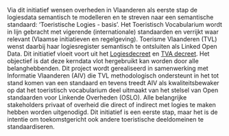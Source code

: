 Via dit initiatief wensen overheden in Vlaanderen als eerste stap de logiesdata semantisch te modelleren en te 
streven naar een semantische standaard: ‘Toeristische Logies - basis’. 
Het Toeristisch Vocabularium wordt in lijn gebracht met vigerende (internationale) standaarden en verrijkt waar relevant 
(Vlaamse initiatieven en regelgeving).
Toerisme Vlaanderen (TVL) wenst daarbij haar logiesregister semantisch te ontsluiten als Linked Open Data. 
Dit initiatief vloeit voort uit het [Logiesdecreet](https://www.toerismevlaanderen.be/logiesdecreet) en 
[TVA decreet](https://www.toerismevlaanderen.be/toerismevoorallen). Het objectief is dat deze kerndata vlot hergebruikt 
kan worden door alle belanghebbenden.
Dit project wordt gerealiseerd in samenwerking met Informatie Vlaanderen (AIV) die TVL 
methodologisch ondersteunt in het tot stand komen van een standaard en tevens treedt AIV als kwaliteitsbewaker op dat 
het toeristisch vocabularium deel uitmaakt van het stelsel van Open standaarden voor Linkende Overheden (OSLO). 
Alle belangrijke stakeholders privaat of overheid die direct of indirect met logies te maken hebben worden uitgenodigd. 
Dit initiatief is een eerste stap, maar het is de intentie om toekomstgericht ook andere toeristische deeldomeinen te 
standaardiseren.
